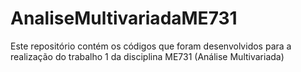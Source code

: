 # AnaliseMultivariadaME731

Este repositório contém os códigos que foram desenvolvidos para a realização do trabalho 1 da disciplina ME731 (Análise Multivariada)
